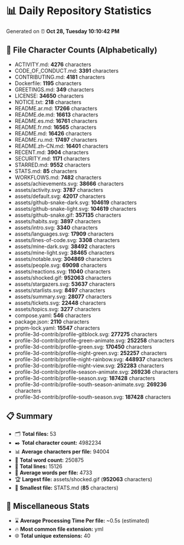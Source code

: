 # 📊 Daily Repository Statistics
Generated on ⏰ **Oct 28, Tuesday 10:10:42 PM**

## 📂 File Character Counts (Alphabetically)
- ACTIVITY.md: **4276** characters
- CODE_OF_CONDUCT.md: **3391** characters
- CONTRIBUTING.md: **4181** characters
- Dockerfile: **1195** characters
- GREETINGS.md: **349** characters
- LICENSE: **34650** characters
- NOTICE.txt: **218** characters
- README.ar.md: **17266** characters
- README.de.md: **16613** characters
- README.es.md: **16761** characters
- README.fr.md: **16565** characters
- README.md: **16426** characters
- README.ru.md: **17497** characters
- README.zh-CN.md: **16401** characters
- RECENT.md: **3904** characters
- SECURITY.md: **1171** characters
- STARRED.md: **9552** characters
- STATS.md: **85** characters
- WORKFLOWS.md: **7482** characters
- assets/achievements.svg: **38666** characters
- assets/activity.svg: **3787** characters
- assets/default.svg: **42017** characters
- assets/github-snake-dark.svg: **104619** characters
- assets/github-snake-light.svg: **104619** characters
- assets/github-snake.gif: **357135** characters
- assets/habits.svg: **3897** characters
- assets/intro.svg: **3340** characters
- assets/languages.svg: **17909** characters
- assets/lines-of-code.svg: **3308** characters
- assets/mine-dark.svg: **38492** characters
- assets/mine-light.svg: **38465** characters
- assets/notable.svg: **304869** characters
- assets/people.svg: **69098** characters
- assets/reactions.svg: **11040** characters
- assets/shocked.gif: **952063** characters
- assets/stargazers.svg: **53637** characters
- assets/starlists.svg: **8497** characters
- assets/summary.svg: **28077** characters
- assets/tickets.svg: **22448** characters
- assets/topics.svg: **3277** characters
- compose.yaml: **546** characters
- package.json: **2110** characters
- pnpm-lock.yaml: **15547** characters
- profile-3d-contrib/profile-gitblock.svg: **277275** characters
- profile-3d-contrib/profile-green-animate.svg: **252258** characters
- profile-3d-contrib/profile-green.svg: **170450** characters
- profile-3d-contrib/profile-night-green.svg: **252257** characters
- profile-3d-contrib/profile-night-rainbow.svg: **448937** characters
- profile-3d-contrib/profile-night-view.svg: **252283** characters
- profile-3d-contrib/profile-season-animate.svg: **269236** characters
- profile-3d-contrib/profile-season.svg: **187428** characters
- profile-3d-contrib/profile-south-season-animate.svg: **269236** characters
- profile-3d-contrib/profile-south-season.svg: **187428** characters

## 📋 Summary
- 🗂️ **Total files:** 53
- ✒️ **Total character count:** 4982234
- 📊 **Average characters per file:** 94004
- 📝 **Total word count:** 250875
- 🧾 **Total lines:** 15126
- 📐 **Average words per file:** 4733
- 🏆 **Largest file:** assets/shocked.gif (**952063** characters)
- 🥉 **Smallest file:** STATS.md (**85** characters)

## 🌟 Miscellaneous Stats
- ⌛ **Average Processing Time Per file:** ~0.5s (estimated)
- 🔥 **Most common file extension:** yml
- 🌐 **Total unique extensions:** 40
